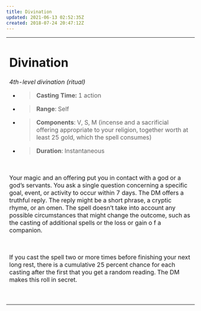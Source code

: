 ```yaml
---
title: Divination
updated: 2021-06-13 02:52:35Z
created: 2018-07-24 20:47:12Z
---
```


<table><tbody><tr class="odd"><td><h1 id="divination"><strong>Divination</strong></h1><p><em>4th-level divination (ritual)</em></p><ul><li><blockquote><p><strong>Casting Time:</strong> 1 action</p></blockquote></li><li><blockquote><p><strong>Range</strong>: Self</p></blockquote></li><li><blockquote><p><strong>Components</strong>: V, S, M (incense and a sacrificial offering appropriate to your religion, together worth at least 25 gold, which the spell consumes)</p></blockquote></li><li><blockquote><p><strong>Duration</strong>: Instantaneous</p></blockquote></li></ul><p> </p><p>Your magic and an offering put you in contact with a god or a god’s servants. You ask a single question concerning a specific goal, event, or activity to occur within 7 days. The DM offers a truthful reply. The reply might be a short phrase, a cryptic rhyme, or an omen. The spell doesn’t take into account any possible circumstances that might change the outcome, such as the casting of additional spells or the loss or gain o f a companion.</p><p> </p><p>If you cast the spell two or more times before finishing your next long rest, there is a cumulative 25 percent chance for each casting after the first that you get a random reading. The DM makes this roll in secret.</p><p> </p></td></tr></tbody></table>